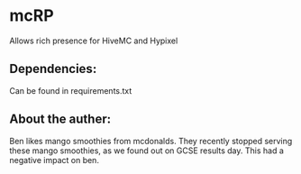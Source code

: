 # mcRP
Allows rich presence for HiveMC and Hypixel

## Dependencies:
Can be found in requirements.txt
## About the auther:
Ben likes mango smoothies from mcdonalds. They recently stopped serving these mango smoothies, as we found out on GCSE results day. This had a negative impact on ben.

